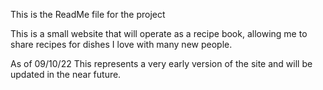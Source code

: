 This is the ReadMe file for the project

This is a small website that will operate as a recipe book, allowing me to
share recipes for dishes I love with many new people.

As of 09/10/22
This represents a very early version of the site and will be updated in the near future.

